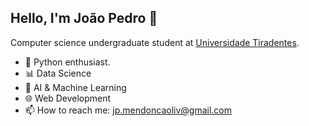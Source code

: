 ## Hello, I'm João Pedro 👋

Computer science undergraduate student at <a href="https://www.unit.br">Universidade Tiradentes</a>. 
- :snake: Python enthusiast.
- 📊 Data Science
- 🤖 AI & Machine Learning
- 🌐 Web Development
- 📫 How to reach me: jp.mendoncaoliv@gmail.com
##


##
  
